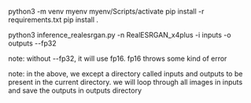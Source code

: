 python3 -m venv myenv
myenv/Scripts/activate
pip install -r requirements.txt
pip install .


python3 inference_realesrgan.py -n RealESRGAN_x4plus -i inputs -o outputs --fp32

note: without --fp32, it will use fp16. fp16 throws some kind of error

note: in the above, we except a directory called inputs and outputs to be present in the current directory. we will loop through all images in inputs and save the outputs in outputs directory
